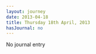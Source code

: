 ```yaml
---
layout: journey
date: 2013-04-18
title: Thursday 18th April, 2013
hasJournal: no
---
```

No journal entry